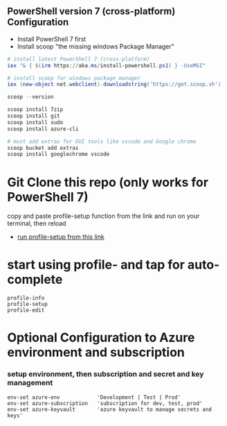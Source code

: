## PowerShell version 7 (cross-platform) Configuration


- Install PowerShell 7 first
- Install scoop "the missing windows Package Manager"

```powershell
# install latest PowerShell 7 (cross-platform)
iex "& { $(irm https://aka.ms/install-powershell.ps1) } -UseMSI"

# install scoop for windows package manager
iex (new-object net.webclient).downloadstring('https://get.scoop.sh')

scoop --version 

scoop install 7zip 
scoop install git 
scoop install sudo 
scoop install azure-cli 

# must add extras for GUI tools like vscode and Google chrome 
scoop bucket add extras
scoop install googlechrome vscode
```


# Git Clone this repo (only works for PowerShell 7)
copy and paste profile-setup function from the link and run on your terminal, then reload 
- [run profile-setup from this link ](https://dev.azure.com/superusers-kursus/_git/PowerShell?path=%2Fprofile%2Findex.ps1&version=GBmaster&line=15&lineEnd=34&lineStartColumn=1&lineEndColumn=2&lineStyle=plain&_a=contents)




# start using profile- and tap for auto-complete
```
profile-info
profile-setup
profile-edit
```


# Optional Configuration to Azure environment and subscription

### setup environment, then subscription and secret and key management
```
env-set azure-env            'Development | Test | Prod'
env-set azure-subscription   'subscription for dev, test, prod'
env-set azure-keyvault       'azure keyvault to manage secrets and keys' 
```



